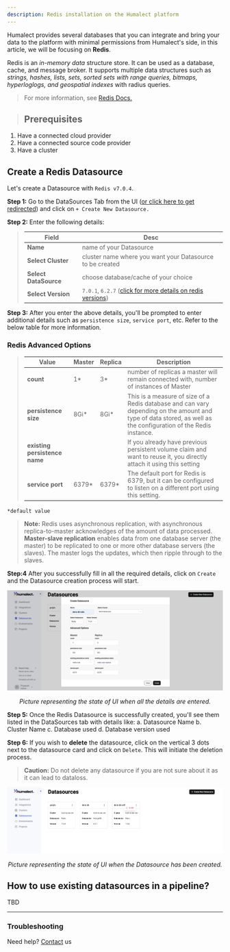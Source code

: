 ```yaml
---
description: Redis installation on the Humalect platform
---
```


Humalect provides several databases that you can integrate and bring your data to the platform with minimal permissions from Humalect's side, in this article, we will be focusing on **Redis**.

Redis is an *in-memory data* structure store. It can be used as a database, cache, and message broker. It supports multiple data structures such as *strings, hashes, lists, sets, sorted sets with range queries, bitmaps, hyperloglogs, and geospatial indexes* with radius queries.

> For more information, see [Redis Docs.](https://redis.io/docs/about/)

> ## Prerequisites
1. Have a connected cloud provider
2. Have a connected source code provider
3. Have a cluster


## Create a Redis Datasource

Let's create a Datasource with `Redis v7.0.4`.

**Step 1:** Go to the DataSources Tab from the UI ([or click here to get redirected](https://console.humalect.com/user/datasources)) and click on `+ Create New Datasource.`

**Step 2:** Enter the following details:

> | Field | Desc |
> | -- | -- |
> | **Name** | name of your Datasource|
> | **Select Cluster** | cluster name where you want your Datasource to be created |
> | **Select DataSource** | choose database/cache of your choice|
> | **Select Version** | `7.0.1`, `6.2.7` ([click for more details on redis versions](https://redis.io/download/))|


**Step 3:** After you enter the above details, you'll be prompted to enter additional details such as `persistence size`, `service port`, etc. Refer to the below table for more information.

###  Redis Advanced Options

> | Value                     | Master | Replica | Description |
> | ------------------------- | ------ | ------- | ---- |
> | **count**                     | 1*     | 3*      | number of replicas a master will remain connected with, number of instances of Master    |
> | **persistence size**          | 8Gi*   | 8Gi*    |  This is a measure of size of a Redis database and can vary depending on the amount and type of data stored, as well as the configuration of the Redis instance.    |
> | **existing persistence name** |        |         |  If you already have previous persistent volume claim and want to reuse it, you directly attach it using this setting   |
> | **service port**              | 6379*  | 6379*   |   The default port for Redis is 6379, but it can be configured to listen on a different port using this setting.|


`*default value`

> **Note:** Redis uses asynchronous replication, with asynchronous replica-to-master acknowledges of the amount of data processed. **Master-slave replication** enables data from one database server (the master) to be replicated to one or more other database servers (the slaves). The master logs the updates, which then ripple through to the slaves.


**Step:4** After you successfully fill in all the required details, click on `Create` and the Datasource creation process will start.

![redis-1](./../../static/img/redis-1.png)

<center><i>Picture representing the state of UI when all the details are entered.</i></center>


**Step 5:** Once the Redis Datasource is successfully created, you'll see them listed in the DataSources tab with details like:
		a. Datasource Name
		b. Cluster Name
		c. Database used
		d. Database version used

**Step 6:** If you wish to **delete** the datasource, click on the vertical 3 dots next to the datasource card and click on `Delete`. This will initiate the deletion process.

> **Caution:** Do not delete any datasource if you are not sure about it as it can lead to dataloss.




![redis-2](./../../static/img/redis-2.png)

<center><i>Picture representing the state of UI when the Datasource has been created.</i></center>



## How to use existing datasources in a pipeline?
TBD



---


### Troubleshooting
Need help? [Contact](./../Contact-us/reach-out-to-us) us
